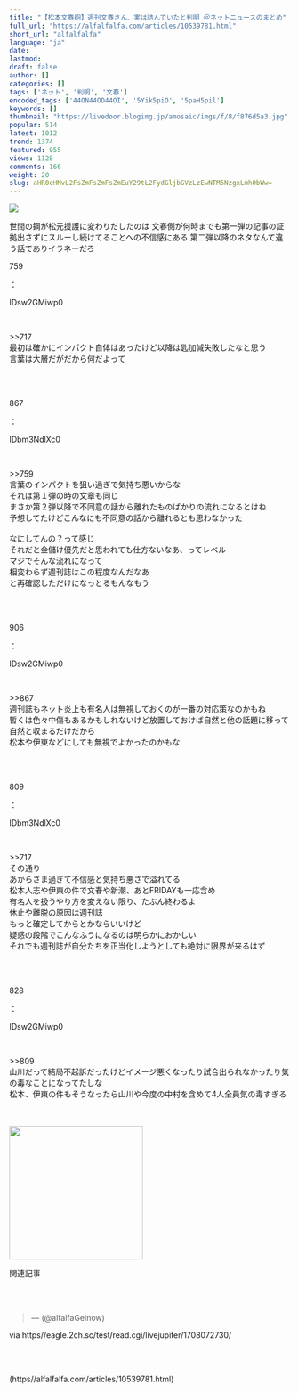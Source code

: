 ```yaml
---
title: "【松本文春砲】週刊文春さん、実は詰んでいたと判明 ＠ネットニュースのまとめ"
full_url: "https://alfalfalfa.com/articles/10539781.html"
short_url: "alfalfalfa"
language: "ja"
date: 
lastmod: 
draft: false
author: []
categories: []
tags: ['ネット', '判明', '文春']
encoded_tags: ['44ON44OD44OI', '5Yik5piO', '5paH5pil']
keywords: []
thumbnail: "https://livedoor.blogimg.jp/amosaic/imgs/f/8/f876d5a3.jpg"
popular: 514
latest: 1012
trend: 1374
featured: 955
views: 1128
comments: 166
weight: 20
slug: aHR0cHMvL2FsZmFsZmFsZmEuY29tL2FydGljbGVzLzEwNTM5NzgxLmh0bWw=
---
```


![](https://livedoor.blogimg.jp/amosaic/imgs/f/8/f876d5a3.jpg)

<div><p>世間の鋼が松元援護に変わりだしたのは 文春側が何時までも第一弾の記事の証拠出さずにスルーし続けてることへの不信感にある 第二弾以降のネタなんて違う話でありイラネーだろ</p><p class='res_info'><p class='res_num'>759</p>：<p class='res_name'></p><p class='res_matome'><p class='res_id'>IDsw2GMiwp0</p></p></p><br> <p class='res_body_r2'>>>717<br> 最初は確かにインパクト自体はあったけど以降は匙加減失敗したなと思う<br> 言葉は大層だがだから何だよって</p><br> <br> <p class='res_info'><p class='res_num'>867</p>：<p class='res_name'></p><p class='res_matome'><p class='res_id'>IDbm3NdlXc0</p></p></p><br> <p class='res_body_r2'>>>759<br> 言葉のインパクトを狙い過ぎで気持ち悪いからな<br> それは第１弾の時の文章も同じ<br> まさか第２弾以降で不同意の話から離れたものばかりの流れになるとはね<br> 予想してたけどこんなにも不同意の話から離れるとも思わなかった<br> <br> なにしてんの？って感じ<br> それだと金儲け優先だと思われても仕方ないなあ、ってレベル<br> マジでそんな流れになって<br> 相変わらず週刊誌はこの程度なんだなあ<br> と再確認しただけになっとるもんなもう</p><br> <br> <p class='res_info'><p class='res_num'>906</p>：<p class='res_name'></p><p class='res_matome'><p class='res_id'>IDsw2GMiwp0</p></p></p><br> <p class='res_body_r2'>>>867<br> 週刊誌もネット炎上も有名人は無視しておくのが一番の対応策なのかもね<br> 暫くは色々中傷もあるかもしれないけど放置しておけば自然と他の話題に移って自然と収まるだけだから<br> 松本や伊東などにしても無視でよかったのかもな</p><br> <br> <p class='res_info'><p class='res_num'>809</p>：<p class='res_name'></p><p class='res_matome'><p class='res_id'>IDbm3NdlXc0</p></p></p><br> <p class='res_body_r2'>>>717<br> その通り<br> あからさま過ぎて不信感と気持ち悪さで溢れてる<br> 松本人志や伊東の件で文春や新潮、あとFRIDAYも一応含め<br> 有名人を扱うやり方を変えない限り、たぶん終わるよ<br> 休止や離脱の原因は週刊誌<br> もっと確定してからとかならいいけど<br> 疑惑の段階でこんなふうになるのは明らかにおかしい<br> それでも週刊誌が自分たちを正当化しようとしても絶対に限界が来るはず</p><br> <br> <p class='res_info'><p class='res_num'>828</p>：<p class='res_name'></p><p class='res_matome'><p class='res_id'>IDsw2GMiwp0</p></p></p><br> <p class='res_body_r2'>>>809<br> 山川だって結局不起訴だったけどイメージ悪くなったり試合出られなかったり気の毒なことになってたしな<br> 松本、伊東の件もそうなったら山川や今度の中村を含めて4人全員気の毒すぎる</p><br> <br> <a href='https//jp.mercari.com/shops/product/vbVqDVQ235wXsErpmHyWSf?afid=2209681120' target='_blank'><img src='https//ambassador-system.mercari.com/v1/i?id=vbVqDVQ235wXsErpmHyWSf&svc=ms' width='240' height='240'></a><br> <p id='related-title'>関連記事</p><br> <br> <p class='in_ads'></p><blockquote class='twitter-tweet'><p lang='und' dir='ltr'></p> — (@alfalfaGeinow) <a href='https//twitter.com/alfalfaGeinow/status/1758822863921086594/'></a></blockquote><p class='via'>via https//eagle.2ch.sc/test/read.cgi/livejupiter/1708072730/</p><br> <br> </div>

(https//alfalfalfa.com/articles/10539781.html)
